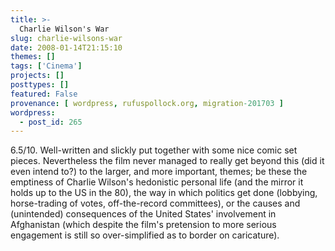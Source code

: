 ```yaml
---
title: >-
  Charlie Wilson's War
slug: charlie-wilsons-war
date: 2008-01-14T21:15:10
themes: []
tags: ['Cinema']
projects: []
posttypes: []
featured: False
provenance: [ wordpress, rufuspollock.org, migration-201703 ]
wordpress:
  - post_id: 265
---
```


6.5/10. Well-written and slickly put together with some nice comic set pieces. Nevertheless the film never managed to really get beyond this (did it even intend to?) to the larger, and more important, themes; be these the emptiness of Charlie Wilson's hedonistic personal life (and the mirror it holds up to the US in the 80), the way in which politics get done (lobbying, horse-trading of votes, off-the-record committees), or the causes and (unintended) consequences of the United States' involvement in Afghanistan (which despite the film's pretension to more serious engagement is still so over-simplified as to border on caricature).

